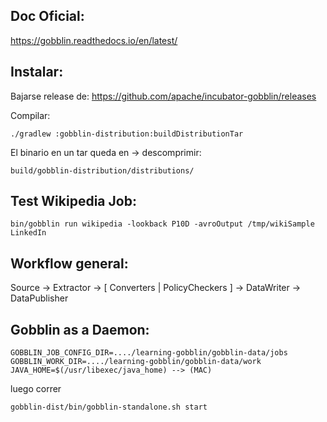 ## Doc Oficial:
https://gobblin.readthedocs.io/en/latest/

## Instalar:
Bajarse release de:
https://github.com/apache/incubator-gobblin/releases

Compilar:

    ./gradlew :gobblin-distribution:buildDistributionTar

El binario en un tar queda en -> descomprimir:

    build/gobblin-distribution/distributions/


## Test Wikipedia Job:
    bin/gobblin run wikipedia -lookback P10D -avroOutput /tmp/wikiSample LinkedIn

## Workflow general:
Source -> Extractor -> [ Converters | PolicyCheckers ] -> DataWriter -> DataPublisher

## Gobblin as a Daemon:
    
    GOBBLIN_JOB_CONFIG_DIR=..../learning-gobblin/gobblin-data/jobs
    GOBBLIN_WORK_DIR=..../learning-gobblin/gobblin-data/work
    JAVA_HOME=$(/usr/libexec/java_home) --> (MAC)

luego correr

    gobblin-dist/bin/gobblin-standalone.sh start